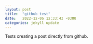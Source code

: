 ```yaml
---
layout: post
title:  "github test"
date:   2022-12-06 12:33:43 -0300
categories: jekyll update
---
```

Tests creating a post directly from github.

